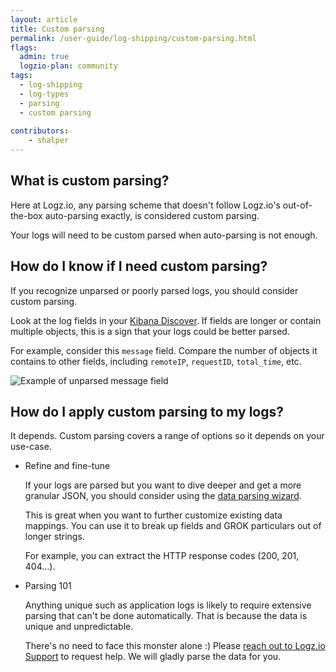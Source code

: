 ```yaml
---
layout: article
title: Custom parsing 
permalink: /user-guide/log-shipping/custom-parsing.html
flags:
  admin: true
  logzio-plan: community 
tags:
  - log-shipping
  - log-types
  - parsing 
  - custom parsing 
  
contributors:
    - shalper
---
```

## What is custom parsing? 

Here at Logz.io, any parsing scheme that doesn't follow Logz.io's out-of-the-box auto-parsing exactly, is considered custom parsing. 

Your logs will need to be custom parsed when auto-parsing is not enough. 

## How do I know if I need custom parsing?  

If you recognize unparsed or poorly parsed logs, you should consider custom parsing. 

Look at the log fields in your [Kibana Discover](https://app.logz.io/#/dashboard/kibana/discover). 
If fields are longer or contain multiple objects, this is a sign that your logs could be better parsed. 

For example, consider this `message` field. Compare the number of objects it contains to other fields, including `remoteIP`, `requestID`, `total_time`, etc.

![Example of unparsed message field](https://dytvr9ot2sszz.cloudfront.net/logz-docs/shipping/unparsed_message_field.png)  

## How do I apply custom parsing to my logs? 

It depends. Custom parsing covers a range of options so it depends on your use-case. 

* Refine and fine-tune 
  
  If your logs are parsed but you want to dive deeper and get a more granular JSON, you should consider using the [data parsing wizard]({{site.baseurl}}/user-guide/mapping-and-parsing/data-parsing-wizard.html).

  This is great when you want to further customize existing data mappings. You can use it to break up fields and GROK particulars out of longer strings. 
  
  For example, you can extract the HTTP response codes (200, 201, 404...). 


* Parsing 101  

  Anything unique such as application logs is likely to require extensive parsing that can't be done automatically. That is because the data is unique and unpredictable. 
  
  There's no need to face this monster alone :)
  Please <a class="intercom-launch" href="mailto:help@logz.io"> reach out to Logz.io Support</a> to request help. We will gladly parse the data for you. 
